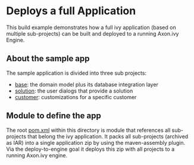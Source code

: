 # Deploys a full Application
This build example demonstrates how a full ivy application (based on multiple sub-projects) can be built and deployed to a running Axon.ivy Engine.

## About the sample app
The sample application is divided into three sub projects:
- [base](base/pom.xml): the domain model plus its database integration layer
- [solution](solution/pom.xml): the user dialogs that provide a solution
- [customer](customer/pom.xml): customizations for a specific customer

## Module to define the app
The root [pom.xml](pom.xml) within this directory is module that references all sub-projects that belong the ivy application.
It packs all sub-projects (archived as IAR) into a single application zip by using the maven-assembly plugin.
Via the deploy-to-engine goal it deploys this zip with all projects to a running Axon.ivy engine.
